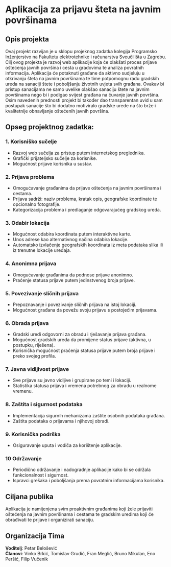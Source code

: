 # Aplikacija za prijavu šteta na javnim površinama
## Opis projekta
Ovaj projekt razvijan je u sklopu projeknog zadatka kolegija Programsko Inženjerstvo na Fakultetu elektrotehnike i računarstva Sveučilišta u Zagrebu. Cilj ovog projekta je razvoj web aplikacije koja će olakšati proces prijave oštećenja javnih površina i cesta u gradovima te analiza povratnih informacija. Aplikacija će potaknuti građane da 
aktivno sudjeluju u otkrivanju šteta na javnim površinama te time potpomognu radu gradskih ureda na sanaciji štete i poboljšanju životnih uvjeta svih građana. Ovakav bi pristup sanacijama ne samo uvelike olakšao sanaciju štete na javnim površinama nego bi i podigao svijest građana na čuvanje javnih površina. Osim navedenih prednosti projekt bi također dao transparentan uvid u sam postupak sanacije što bi dodatno motiviralo gradske urede na što brže i kvalitetnije obnavljanje oštećenih javnih površina.
## Opseg projektnog zadatka:
### 1. Korisniško sučelje
- Razvoj web sučelja za pristup putem internetskog preglednika.
- Grafički prijateljsko sučelje za korisnike.
- Mogućnost prijave korisnika u sustav.
### 2. Prijava problema
- Omogućavanje građanima da prijave oštećenja na javnim površinama i cestama.
- Prijava sadrži: naziv problema, kratak opis, geografske koordinate te opcionalno fotografije.
- Kategorizacija problema i predlaganje odgovarajućeg gradskog ureda.
### 3. Odabir lokacija
- Mogućnost odabira koordinata putem interaktivne karte.
- Unos adrese kao alternativnog načina odabira lokacije.
- Automatsko izvlačenje geografskih koordinata iz meta podataka slika ili iz trenutne lokacije uređaja.
### 4. Anonimna prijava
- Omogućavanje građanima da podnose prijave anonimno.
- Praćenje statusa prijave putem jedinstvenog broja prijave.
### 5. Povezivanje sličnih prijava
- Prepoznavanje i povezivanje sličnih prijava na istoj lokaciji.
- Mogućnost građana da povežu svoju prijavu s postojećim prijavama.
### 6. Obrada prijava
- Gradski uredi odgovorni za obradu i rješavanje prijava građana.
- Mogućnost gradskih ureda da promijene status prijave (aktivna, u postupku, riješena).
- Korisnička mogućnost praćenja statusa prijave putem broja prijave i preko svojeg profila.
### 7. Javna vidljivost prijave
- Sve prijave su javno vidljive i grupirane po temi i lokaciji.
- Statistika statusa prijava i vremena potrebnog za obradu u realnome vremenu.
### 8. Zaštita i sigurnost podataka
- Implementacija sigurnih mehanizama zaštite osobnih podataka građana.
- Zaštita podataka o prijavama i njihovoj obradi.
### 9. Korisnička podrška
- Osiguravanje uputa i vodiča za korištenje aplikacije.
### 10 Održavanje
- Periodično održavanje i nadogradnje aplikacije kako bi se održala funkcionalnost i sigurnost.
- Ispravci grešaka i poboljšanja prema povratnim informacijama korisnika.
## Ciljana publika
Aplikacija je namijenjena svim proaktivnim građanima koji žele prijaviti oštećenja na javnim površinama i cestama te gradskim uredima koji će obrađivati te prijave i organizirati sanaciju.

## Organizacija Tima
**Voditelj**: Petar Belošević <br>
**Članovi**: Vinko Brkić, Tomislav Grudić, Fran Meglić, Bruno Mikulan, Eno Peršić, Filip Vučenik
